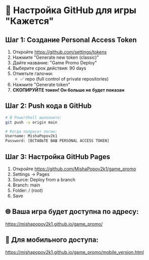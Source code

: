 # 🚀 Настройка GitHub для игры "Кажется"

## Шаг 1: Создание Personal Access Token

1. Откройте https://github.com/settings/tokens
2. Нажмите "Generate new token (classic)"
3. Дайте название: "Game Promo Deploy"
4. Выберите срок действия: 90 days
5. Отметьте галочки:
   - ✅ repo (full control of private repositories)
6. Нажмите "Generate token"
7. **СКОПИРУЙТЕ токен! Он больше не будет показан**

## Шаг 2: Push кода в GitHub

```bash
# В PowerShell выполните:
git push -u origin main

# Когда попросит логин:
Username: MishaPopov2k1
Password: [ВСТАВЬТЕ ВАШ PERSONAL ACCESS TOKEN]
```

## Шаг 3: Настройка GitHub Pages

1. Откройте https://github.com/MishaPopov2k1/game_promo
2. Settings → Pages
3. Source: Deploy from a branch
4. Branch: main
5. Folder: / (root)
6. Save

## 🌐 Ваша игра будет доступна по адресу:
https://mishapopov2k1.github.io/game_promo/

## 📱 Для мобильного доступа:
https://mishapopov2k1.github.io/game_promo/mobile_version.html